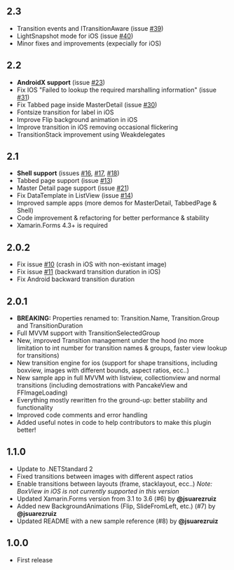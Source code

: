 ## 2.3
* Transition events and ITransitionAware  (issue [#39](https://github.com/GiampaoloGabba/Xamarin.Plugin.SharedTransitions/issues/39))
* LightSnapshot mode for iOS (issue [#40](https://github.com/GiampaoloGabba/Xamarin.Plugin.SharedTransitions/issues/40))
* Minor fixes and improvements (expecially for iOS)

## 2.2
* **AndroidX support**  (issue [#23](https://github.com/GiampaoloGabba/Xamarin.Plugin.SharedTransitions/issues/23))
* Fix IOS "Failed to lookup the required marshalling information" (issue [#31](https://github.com/Evolutionlab/Xamarin.Plugin.SharedTransitions/issues/31))
* Fix Tabbed page inside MasterDetail (issue [#30](https://github.com/Evolutionlab/Xamarin.Plugin.SharedTransitions/issues/30))
* Fontsize transition for label in iOS
* Improve Flip background animation in iOS
* Improve transition in iOS removing occasional flickering  
* TransitionStack improvement using Weakdelegates

## 2.1
* **Shell support**  (issues [#16](https://github.com/Evolutionlab/Xamarin.Plugin.SharedTransitions/issues/16), [#17](https://github.com/Evolutionlab/Xamarin.Plugin.SharedTransitions/issues/17), [#18](https://github.com/Evolutionlab/Xamarin.Plugin.SharedTransitions/issues/18))
* Tabbed page support (issue [#13](https://github.com/Evolutionlab/Xamarin.Plugin.SharedTransitions/issues/13))
* Master Detail page support (issue [#21](https://github.com/Evolutionlab/Xamarin.Plugin.SharedTransitions/issues/21))
* Fix DataTemplate in ListView (issue [#14](https://github.com/Evolutionlab/Xamarin.Plugin.SharedTransitions/issues/14))
* Improved sample apps (more demos for MasterDetail, TabbedPage & Shell)
* Code improvement & refactoring for better performance & stability
* Xamarin.Forms 4.3+ is required


## 2.0.2
* Fix issue [#10](https://github.com/Evolutionlab/Xamarin.Plugin.SharedTransitions/issues/10) (crash in iOS with non-existant image)
* Fix issue [#11](https://github.com/Evolutionlab/Xamarin.Plugin.SharedTransitions/issues/11) (backward transition duration in iOS)
* Fix Android backward transition duration

## 2.0.1
* **BREAKING:** Properties renamed to: Transition.Name, Transition.Group and TransitionDuration 
* Full MVVM support with TransitionSelectedGroup
* New, improved Transition management under the hood (no more limitation to int number for transition names & groups, faster view lookup for transitions)
* New transition engine for ios (support for shape transitions, including boxview, images with different bounds, aspect ratios, ecc..)
* New sample app in full MVVM with listview, collectionview and normal transitions (including demostrations with PancakeView and FFImageLoading)
* Everything mostly rewritten fro the ground-up: better stability and functionality
* Improved code comments and error handling 
* Added useful notes in code to help contributors to make this plugin better!


## 1.1.0
* Update to .NETStandard 2
* Fixed transitions between images with different aspect ratios
* Enable transitions between layouts (frame, stacklayout, ecc..) *Note: BoxView in iOS is not currently supported in this version*
* Updated Xamarin.Forms version from 3.1 to 3.6 (#6) by **@jsuarezruiz**
* Added new BackgroundAnimations (Flip, SlideFromLeft, etc.) (#7) by **@jsuarezruiz**
* Updated README with a new sample reference (#8) by **@jsuarezruiz**


## 1.0.0
* First release
